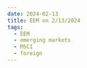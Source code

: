 ```yaml
---
date: 2024-02-13
title: EEM on 2/13/2024
tags: 
  - EEM
  - emerging markets
  - MSCI
  - foreign
---
```

<div class="post">
<snapshot-grid 
    :reports="['2024/02/12/CTA/EEM', '2024/02/13/CTA/EEM', '2024/02/13/MTP/EEM']"
    chart="2024/02/13/Chart/EEM"
/>
<p>

</p>
<p>

</p>
</div>